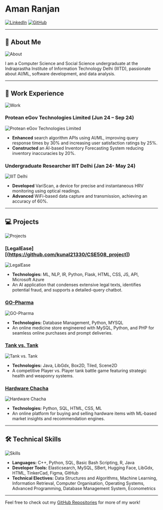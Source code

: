 # Aman Ranjan

[![LinkedIn](https://img.shields.io/badge/LinkedIn-aman--ranjan-blue)](https://www.linkedin.com/in/aman-ranjan-a8853320b/)
[![GitHub](https://img.shields.io/badge/GitHub-aman21376-black)](https://github.com/aman21376)

---

## 📝 About Me

![About](https://img.shields.io/badge/About%20Me-Informational-blue)

I am a Computer Science and Social Science undergraduate at the Indraprastha Institute of Information Technology Delhi (IIITD), passionate about AI/ML, software development, and data analysis.

---

## 💼 Work Experience

![Work](https://img.shields.io/badge/Work%20Experience-Professional-yellow)

### Protean eGov Technologies Limited (Jun 24 – Sep 24)
![Protean eGov Technologies Limited](https://img.icons8.com/color/48/000000/artificial-intelligence.png)
- **Enhanced** search algorithm APIs using AI/ML, improving query response times by 30% and increasing user satisfaction ratings by 25%.
- **Constructed** an AI-based Inventory Forecasting System reducing inventory inaccuracies by 20%.

### Undergraduate Researcher IIIT Delhi (Jan 24- May 24)
![IIIT Delhi](https://img.icons8.com/office/40/000000/school.png)
- **Developed** VariScan, a device for precise and instantaneous HRV monitoring using optical readings.
- **Advanced** WiFi-based data capture and transmission, achieving an accuracy of 60%.

---

## 💻 Projects

![Projects](https://img.shields.io/badge/Projects-Development-green)

### [LegalEase][(https://github.com/kunal21330/CSE508_project])
![LegalEase](https://img.icons8.com/ios-filled/50/ffffff/scales.png)
- **Technologies:** ML, NLP, IR, Python, Flask, HTML, CSS, JS, API, Microsoft Azure
- An AI application that condenses extensive legal texts, identifies potential fraud, and supports a detailed-query chatbot.

### [GO-Pharma](https://github.com/aman21376/GoPharma)
![GO-Pharma](https://img.icons8.com/doodle/48/000000/pill.png)
- **Technologies:** Database Management, Python, MYSQL
- An online medicine store engineered with MySQL, Python, and PHP for seamless online purchases and prompt deliveries.

### [Tank vs. Tank](https://github.com/aman21376/F1_tankwars)
![Tank vs. Tank](https://img.icons8.com/ios-filled/50/ffffff/tank.png)
- **Technologies:** Java, LibGdx, Box2D, Tiled, Scene2D
- A competitive Player vs. Player tank battle game featuring strategic health and weaponry systems.

### [Hardware Chacha](https://github.com/aman21376/hchacha_web)
![Hardware Chacha](https://img.icons8.com/doodle/48/000000/idea.png)
- **Technologies:** Python, SQL, HTML, CSS, ML
- An online platform for buying and selling hardware items with ML-based market insights and recommendation engines.

---

## 🛠️ Technical Skills

![Skills](https://img.shields.io/badge/Technical%20Skills-Expertise-blue)

- **Languages:** C++, Python, SQL, Basic Bash Scripting, R, Java
- **Developer Tools:** Elasticsearch, MySQL, SBert, Hugging Face, LibGdx, HTML, TinkerCad, Figma, GitHub
- **Technical Electives:** Data Structures and Algorithms, Machine Learning, Information Retrieval, Computer Organisation, Operating Systems, Advanced Programming, Database Management System, Econometrics

---

Feel free to check out my [GitHub Repositories](https://github.com/aman21376) for more of my work!
